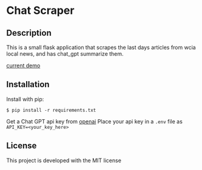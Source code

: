 # Chat Scraper

## Description

This is a small flask application that scrapes the last days articles from wcia local news, and has chat_gpt summarize them.

[current demo](https://wcia-scraper.up.railway.app/wcia)

## Installation

Install with pip:

```
$ pip install -r requirements.txt
```

Get a Chat GPT api key from [openai](https://platform.openai.com/overview)
Place your api key in a `.env` file as `API_KEY=<your_key_here>`


## License

This project is developed with the MIT license

